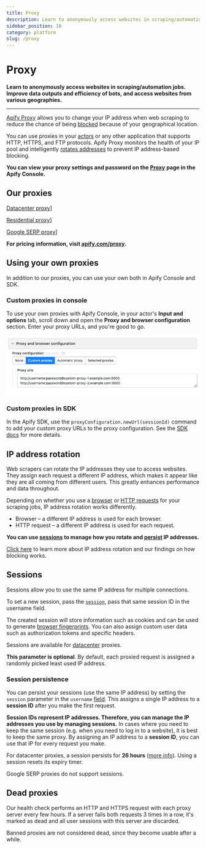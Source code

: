 ```yaml
---
title: Proxy
description: Learn to anonymously access websites in scraping/automation jobs. Improve data outputs and efficiency of bots, and access websites from various geographies.
sidebar_position: 10
category: platform
slug: /proxy
---
```


# [](./proxy) Proxy

**Learn to anonymously access websites in scraping/automation jobs. Improve data outputs and efficiency of bots, and access websites from various geographies.**

---

[Apify Proxy](https://apify.com/proxy) allows you to change your IP address when web scraping to reduce the chance of being [blocked](../web_scraping_101/anti_scraping_techniques.md) because of your geographical location.

You can use proxies in your [actors](../actors/index.md) or any other application that supports HTTP, HTTPS, and FTP protocols. Apify Proxy monitors the health of your IP pool and intelligently [rotates addresses](#ip-address-rotation) to prevent IP address-based blocking.

**You can view your proxy settings and password on the [Proxy](https://console.apify.com/proxy) page in the Apify Console.**

## [](#our-proxies) Our proxies

[Datacenter proxy](./datacenter_proxy/index.md)]

[Residential proxy](./residential_proxy/index.md)]

[Google SERP proxy](./google_serp_proxy/index.md)]

**For pricing information, visit [apify.com/proxy](https://apify.com/proxy).**

## Using your own proxies

In addition to our proxies, you can use your own both in Apify Console and SDK.

### [](#console) Custom proxies in console

To use your own proxies with Apify Console, in your actor's **Input and options** tab, scroll down and open the **Proxy and browser configuration** section. Enter your proxy URLs, and you're good to go.

![Using custom proxy in Apify Console](../images/proxy-custom.webp)

### [](#SDK) Custom proxies in SDK

In the Apify SDK, use the `proxyConfiguration.newUrl(sessionId)` command to add your custom proxy URLs to the proxy configuration. See the [SDK docs](https://sdk.apify.com/api/apify/class/ProxyConfiguration#newUrl) for more details.

## [](#ip-address-rotation) IP address rotation

Web scrapers can rotate the IP addresses they use to access websites. They assign each request a different IP address, which makes it appear like they are all coming from different users. This greatly enhances performance and data throughout.

Depending on whether you use a [browser](https://apify.com/apify/web-scraper) or [HTTP requests](https://apify.com/apify/cheerio-scraper) for your scraping jobs, IP address rotation works differently.

* Browser – a different IP address is used for each browser.
* HTTP request – a different IP address is used for each request.

**You can use [sessions](#sessions) to manage how you rotate and [persist](#session-persistence) IP addresses.**

[Click here](../web_scraping_101/anti_scraping_techniques.md) to learn more about IP address rotation and our findings on how blocking works.

## [](#sessions) Sessions

Sessions allow you to use the same IP address for multiple connections.

To set a new session, pass the [`session`](./connection_settings.md), pass that same session ID in the username field.

The created session will store information such as cookies and can be used to generate [browser fingerprints](https://pixelprivacy.com/resources/browser-fingerprinting/). You can also assign custom user data such as authorization tokens and specific headers.

Sessions are available for [datacenter](./datacenter_proxy/index.md) proxies.

**This parameter is optional**. By default, each proxied request is assigned a randomly picked least used IP address.

### [](#session-persistence) Session persistence

You can persist your sessions (use the same IP address) by setting the `session` parameter in the `username` [field](./connection_settings.md). This assigns a single IP address to a **session ID** after you make the first request.

**Session IDs represent IP addresses. Therefore, you can manage the IP addresses you use by managing sessions.** In cases where you need to keep the same session (e.g. when you need to log in to a website), it is best to keep the same proxy. By assigning an IP address to a **session ID**, you can use that IP for every request you make.

For datacenter proxies, a session persists for **26 hours** ([more info](./datacenter_proxy/index.md)). Using a session resets its expiry timer.

Google SERP proxies do not support sessions.

## [](#dead-proxies) Dead proxies

Our health check performs an HTTP and HTTPS request with each proxy server every few hours. If a server fails both requests 3 times in a row, it's marked as dead and all user sessions with this server are discarded.

Banned proxies are not considered dead, since they become usable after a while.
